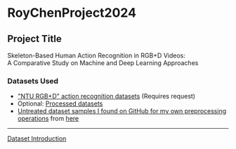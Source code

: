 # RoyChenProject2024

## Project Title
Skeleton-Based Human Action Recognition in RGB+D Videos:  
A Comparative Study on Machine and Deep Learning Approaches

### Datasets Used
- ["NTU RGB+D" action recognition datasets](https://rose1.ntu.edu.sg/dataset/actionRecognition/) (Requires request)
- Optional: [Processed datasets](https://github.com/houjun0322/PaddleVideo/blob/develop/docs/zh-CN/dataset/ntu-rgbd.md#%E6%95%B0%E6%8D%AE%E9%9B%86%E4%BB%8B%E7%BB%8D)  
- [Untreated dataset samples I found on GitHub for my own preprocessing operations](datasets/S001C001P001R001A001.skeleton) from [here](https://github.com/shahroudy/NTURGB-D)
---
[Dataset Introduction](dataset/dataset_intro.md)
